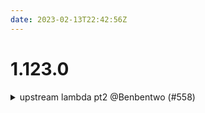 ```yaml
---
date: 2023-02-13T22:42:56Z
---
```


# 1.123.0

<details>
  <summary>upstream lambda pt2 @Benbentwo (#558)</summary>

### what
* Add archive zip
* Change to python (no compile)


</details>